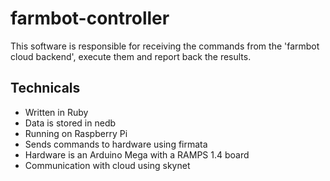 farmbot-controller
==================

This software is responsible for receiving the commands from the 'farmbot cloud backend', execute them and report back the results.

Technicals
----------

* Written in Ruby
* Data is stored in nedb
* Running on Raspberry Pi
* Sends commands to hardware using firmata
* Hardware is an Arduino Mega with a RAMPS 1.4 board
* Communication with cloud using skynet
